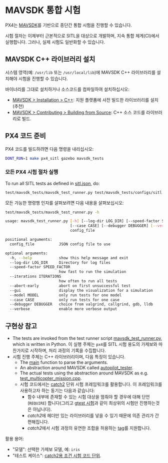 # MAVSDK 통합 시험

PX4는 [MAVSDK](https://mavsdk.mavlink.io)를 기반으로 종단간 통합 시험을 진행할 수 있습니다.

시험 절차는 이제부터 근본적으로 SITL을 대상으로 개발하며, 지속 통합 체계(CI)에서 실행합니다. 그러나, 실제 시험도 일반화할 수 있습니다.

## MAVSDK C++ 라이브러리 설치

시스템 영역(예: `/usr/lib` 또는 `/usr/local/lib`)에 MAVSDK C++ 라이브러리를 설치해야 시험을 진행할 수 있습니다.

바이너리를 그대로 설치하거나 소스코드를 컴파일하여 설치하십시오:
- [MAVSDK > Installation > C++](https://mavsdk.mavlink.io/develop/en/getting_started/installation.html#cpp): 지원 플랫폼에 사전 빌드한 라이브러리를 설치(추천)
- [MAVSDK > Contributing > Building from Source](https://mavsdk.mavlink.io/develop/en/contributing/build.html#build_sdk_cpp): C++ 소스 코드를 라이브러리로 빌드.

## PX4 코드 준비

PX4 코드를 빌드하려면 다음 명령을 내리십시오:

```sh
DONT_RUN=1 make px4_sitl gazebo mavsdk_tests
```

### 모든 PX4 시험 절차 실행

To run all SITL tests as defined in [sitl.json](https://github.com/PX4/PX4-Autopilot/blob/master/test/mavsdk_tests/configs/sitl.json), do:

```sh
test/mavsdk_tests/mavsdk_test_runner.py test/mavsdk_tests/configs/sitl.json --speed-factor 10
```

모든 가능한 명령행 인자를 살펴보려면 다음 내용을 살펴보십시오:

```sh
test/mavsdk_tests/mavsdk_test_runner.py -h

usage: mavsdk_test_runner.py [-h] [--log-dir LOG_DIR] [--speed-factor SPEED_FACTOR] [--iterations ITERATIONS] [--abort-early] [--gui] [--model MODEL]
                             [--case CASE] [--debugger DEBUGGER] [--verbose]
                             config_file

positional arguments:
  config_file           JSON config file to use

optional arguments:
  -h, --help            show this help message and exit
  --log-dir LOG_DIR     Directory for log files
  --speed-factor SPEED_FACTOR
                        how fast to run the simulation
  --iterations ITERATIONS
                        how often to run all tests
  --abort-early         abort on first unsuccessful test
  --gui                 display the visualization for a simulation
  --model MODEL         only run tests for one model
  --case CASE           only run tests for one case
  --debugger DEBUGGER   choice from valgrind, callgrind, gdb, lldb
  --verbose             enable more verbose output
```

## 구현상 참고


- The tests are invoked from the test runner script [mavsdk_test_runner.py](https://github.com/PX4/PX4-Autopilot/blob/master/test/mavsdk_tests/mavsdk_test_runner.py), which is written in Python. 이 실행 주체는 `px4`를 SITL 시험 용도의 가제보와 마찬가지로 시작하며, 처리 과정의 기록을 수집합니다.
- 시험 진행 주체는 C++ 라이브러리이며, 다음 특징이 있습니다.
  - The [main](https://github.com/PX4/PX4-Autopilot/blob/master/test/mavsdk_tests/test_main.cpp) function to parse the arguments.
  - An abstraction around MAVSDK called [autopilot_tester](https://github.com/PX4/PX4-Autopilot/blob/master/test/mavsdk_tests/autopilot_tester.h).
  - The actual tests using the abstraction around MAVSDK as e.g. [test_multicopter_mission.cpp](https://github.com/PX4/PX4-Autopilot/blob/master/test/mavsdk_tests/test_multicopter_mission.cpp).
  - 시험 코드에서는 [catch2](https://github.com/catchorg/Catch2) 단위 시험 프레임워크를 활용합니다. 이 프레임워크를 사용하고자 하는 동기는 다음과 같습니다:
      - 함수 내부에 존재할 수 있는 시험 대상을 멈춰야 할 경우에 대해 단언(`REQUIRE`) 합니다(그리고 [gtest 시험](https://github.com/google/googletest/blob/master/googletest/docs/advanced.md#assertion-placement)과 같이 최상위의 시험만 진행하는것은 아닙니다).
      - *catch2*에 헤더만 있는 라이브러리를 넣을 수 있기 때문에 의존 관리가 간편해집니다.
      - *catch2*에서 시험 과정의 유연한 조합을 허용하는 [tag](https://github.com/catchorg/Catch2/blob/master/docs/test-cases-and-sections.md#tags)를 지원합니다.


활용 용어:
- "모델": 선택한 가제보 모델, 예: `iris`
- "테스트 케이스": [catch2용 조건 시험 코드 단위](https://github.com/catchorg/Catch2/blob/master/docs/test-cases-and-sections.md).
